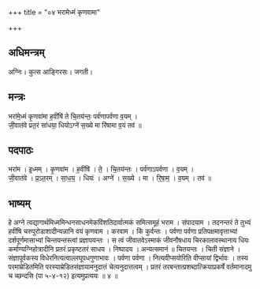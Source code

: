+++
title = "०४ भरामेध्मं कृणवामा"

+++
## अधिमन्त्रम्
अग्निः। कुत्स आङ्गिरसः। जगती।

## मन्त्रः
भरा॑मे॒ध्मं कृ॒णवा॑मा ह॒वींषि॑ ते चि॒तय॑न्तः॒ पर्व॑णापर्वणा व॒यम् ।  
जी॒वात॑वे प्रत॒रं सा॑धया॒ धियोऽग्ने॑ स॒ख्ये मा रि॑षामा व॒यं तव॑ ॥

## पदपाठः
भरा॑म । इ॒ध्मम् । कृ॒णवा॑म । ह॒वींषि॑ । ते॒ । चि॒तय॑न्तः । पर्व॑णाऽपर्वणा । व॒यम् ।  
जी॒वात॑वे । प्र॒ऽत॒रम् । सा॒ध॒य॒ । धियः॑ । अग्ने॑ । स॒ख्ये । मा । रि॒षा॒म॒ । व॒यम् । तव॑ ॥

## भाष्यम्
हे अग्ने त्वद्यागार्थमिध्ममिन्धनसाधनमेकविंशतिदार्वात्मकं समित्समूहं भराम । संपादयाम । तदनन्तरं ते तुभ्यं हवींषि चरुपुरोडाशादीन्यन्नानि वयं कृणवाम । करवाम । किं कुर्वन्तः । पर्वणा पर्वणा प्रतिपक्षमावृत्ताभ्यां दर्शपूर्णमासाभ्यां चिन्तयन्तस्त्वां प्रज्ञापयन्तः । स त्वं जीवातवेऽस्माकं जीवनौषधाय चिरकालावस्थानाय धियः कर्माण्यग्निहोत्रादीनि प्रतरं प्रकृष्टतरं साधय । निष्पादय । अन्यत्समानं ॥ चितयन्तः । चिती संज्ञाने । संज्ञापूर्वकस्य विधेरनित्यत्वाल्लघूपधगुणाभावः । पर्वणा पर्वणा । नित्यवीप्सयोरिति वीप्सायां द्विर्भावः । तस्य परमाम्रेडितमिति परस्याम्रेडितसंज्ञायामनुदात्तं चेत्यनुदात्तत्वम् । प्रतरं तरबन्तात्प्रशब्दात्क्रियाप्रकर्षे वर्तमानादमु च च्छन्दसि (पा ५-४-१२) इत्यमुप्रत्ययः ॥ ४ ॥